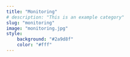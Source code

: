 ```yaml
---
title: "Monitoring"
# description: "This is an example category"
slug: "monitoring"
image: "monitoring.jpg"
style:
    background: "#2a9d8f"
    color: "#fff"
---
```

